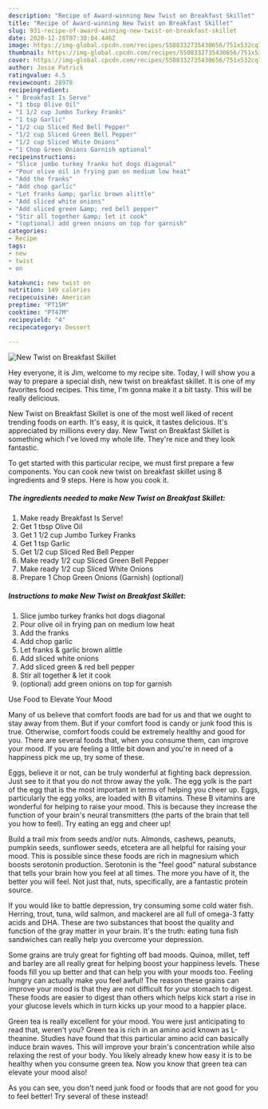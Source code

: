 ```yaml
---
description: "Recipe of Award-winning New Twist on Breakfast Skillet"
title: "Recipe of Award-winning New Twist on Breakfast Skillet"
slug: 931-recipe-of-award-winning-new-twist-on-breakfast-skillet
date: 2020-12-28T07:30:04.446Z
image: https://img-global.cpcdn.com/recipes/5508332735430656/751x532cq70/new-twist-on-breakfast-skillet-recipe-main-photo.jpg
thumbnail: https://img-global.cpcdn.com/recipes/5508332735430656/751x532cq70/new-twist-on-breakfast-skillet-recipe-main-photo.jpg
cover: https://img-global.cpcdn.com/recipes/5508332735430656/751x532cq70/new-twist-on-breakfast-skillet-recipe-main-photo.jpg
author: Josie Patrick
ratingvalue: 4.5
reviewcount: 28978
recipeingredient:
- " Breakfast Is Serve"
- "1 tbsp Olive Oil"
- "1 1/2 cup Jumbo Turkey Franks"
- "1 tsp Garlic"
- "1/2 cup Sliced Red Bell Pepper"
- "1/2 cup Sliced Green Bell Pepper"
- "1/2 cup Sliced White Onions"
- "1 Chop Green Onions Garnish optional"
recipeinstructions:
- "Slice jumbo turkey franks hot dogs diagonal"
- "Pour olive oil in frying pan on medium low heat"
- "Add the franks"
- "Add chop garlic"
- "Let franks &amp; garlic brown alittle"
- "Add sliced white onions"
- "Add sliced green &amp; red bell pepper"
- "Stir all together &amp; let it cook"
- "(optional) add green onions on top for garnish"
categories:
- Recipe
tags:
- new
- twist
- on

katakunci: new twist on 
nutrition: 149 calories
recipecuisine: American
preptime: "PT15M"
cooktime: "PT47M"
recipeyield: "4"
recipecategory: Dessert

---
```



![New Twist on Breakfast Skillet](https://img-global.cpcdn.com/recipes/5508332735430656/751x532cq70/new-twist-on-breakfast-skillet-recipe-main-photo.jpg)

Hey everyone, it is Jim, welcome to my recipe site. Today, I will show you a way to prepare a special dish, new twist on breakfast skillet. It is one of my favorites food recipes. This time, I'm gonna make it a bit tasty. This will be really delicious.



New Twist on Breakfast Skillet is one of the most well liked of recent trending foods on earth. It's easy, it is quick, it tastes delicious. It's appreciated by millions every day. New Twist on Breakfast Skillet is something which I've loved my whole life. They're nice and they look fantastic.


To get started with this particular recipe, we must first prepare a few components. You can cook new twist on breakfast skillet using 8 ingredients and 9 steps. Here is how you cook it.

<!--inarticleads1-->

##### The ingredients needed to make New Twist on Breakfast Skillet:

1. Make ready  Breakfast Is Serve!
1. Get 1 tbsp Olive Oil
1. Get 1 1/2 cup Jumbo Turkey Franks
1. Get 1 tsp Garlic
1. Get 1/2 cup Sliced Red Bell Pepper
1. Make ready 1/2 cup Sliced Green Bell Pepper
1. Make ready 1/2 cup Sliced White Onions
1. Prepare 1 Chop Green Onions (Garnish) (optional)




<!--inarticleads2-->

##### Instructions to make New Twist on Breakfast Skillet:

1. Slice jumbo turkey franks hot dogs diagonal
1. Pour olive oil in frying pan on medium low heat
1. Add the franks
1. Add chop garlic
1. Let franks &amp; garlic brown alittle
1. Add sliced white onions
1. Add sliced green &amp; red bell pepper
1. Stir all together &amp; let it cook
1. (optional) add green onions on top for garnish




Use Food to Elevate Your Mood


Many of us believe that comfort foods are bad for us and that we ought to stay away from them. But if your comfort food is candy or junk food this is true. Otherwise, comfort foods could be extremely healthy and good for you. There are several foods that, when you consume them, can improve your mood. If you are feeling a little bit down and you're in need of a happiness pick me up, try some of these.

Eggs, believe it or not, can be truly wonderful at fighting back depression. Just see to it that you do not throw away the yolk. The egg yolk is the part of the egg that is the most important in terms of helping you cheer up. Eggs, particularly the egg yolks, are loaded with B vitamins. These B vitamins are wonderful for helping to raise your mood. This is because they increase the function of your brain's neural transmitters (the parts of the brain that tell you how to feel). Try eating an egg and cheer up!

Build a trail mix from seeds and/or nuts. Almonds, cashews, peanuts, pumpkin seeds, sunflower seeds, etcetera are all helpful for raising your mood. This is possible since these foods are rich in magnesium which boosts serotonin production. Serotonin is the "feel good" natural substance that tells your brain how you feel at all times. The more you have of it, the better you will feel. Not just that, nuts, specifically, are a fantastic protein source.

If you would like to battle depression, try consuming some cold water fish. Herring, trout, tuna, wild salmon, and mackerel are all full of omega-3 fatty acids and DHA. These are two substances that boost the quality and function of the gray matter in your brain. It's the truth: eating tuna fish sandwiches can really help you overcome your depression. 

Some grains are truly great for fighting off bad moods. Quinoa, millet, teff and barley are all really great for helping boost your happiness levels. These foods fill you up better and that can help you with your moods too. Feeling hungry can actually make you feel awful! The reason these grains can improve your mood is that they are not difficult for your stomach to digest. These foods are easier to digest than others which helps kick start a rise in your glucose levels which in turn kicks up your mood to a happier place.

Green tea is really excellent for your mood. You were just anticipating to read that, weren't you? Green tea is rich in an amino acid known as L-theanine. Studies have found that this particular amino acid can basically induce brain waves. This will improve your brain's concentration while also relaxing the rest of your body. You likely already knew how easy it is to be healthy when you consume green tea. Now you know that green tea can elevate your mood also!

As you can see, you don't need junk food or foods that are not good for you to feel better! Try several of these instead!

